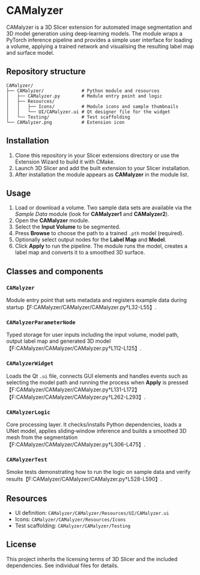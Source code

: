 # CAMalyzer

CAMalyzer is a 3D Slicer extension for automated image segmentation and
3D model generation using deep‐learning models. The module wraps a
PyTorch inference pipeline and provides a simple user interface for
loading a volume, applying a trained network and visualising the
resulting label map and surface model.

## Repository structure

```
CAMalyzer/
├── CAMalyzer/              # Python module and resources
│   ├── CAMalyzer.py        # Module entry point and logic
│   ├── Resources/
│   │   ├── Icons/          # Module icons and sample thumbnails
│   │   └── UI/CAMalyzer.ui # Qt designer file for the widget
│   └── Testing/            # Test scaffolding
└── CAMalyzer.png           # Extension icon
```

## Installation

1. Clone this repository in your Slicer extensions directory or use the
   Extension Wizard to build it with CMake.
2. Launch 3D Slicer and add the built extension to your Slicer
   installation.
3. After installation the module appears as **CAMalyzer** in the module
   list.

## Usage

1. Load or download a volume. Two sample data sets are available via the
   *Sample Data* module (look for **CAMalyzer1** and **CAMalyzer2**).
2. Open the **CAMalyzer** module.
3. Select the **Input Volume** to be segmented.
4. Press **Browse** to choose the path to a trained `.pth` model
   (required).
5. Optionally select output nodes for the **Label Map** and **Model**.
6. Click **Apply** to run the pipeline. The module runs the model,
   creates a label map and converts it to a smoothed 3D surface.

## Classes and components

### `CAMalyzer`

Module entry point that sets metadata and registers example data during
startup【F:CAMalyzer/CAMalyzer/CAMalyzer.py†L32-L55】.

### `CAMalyzerParameterNode`

Typed storage for user inputs including the input volume, model path,
output label map and generated 3D model【F:CAMalyzer/CAMalyzer/CAMalyzer.py†L112-L125】.

### `CAMalyzerWidget`

Loads the Qt `.ui` file, connects GUI elements and handles events such as
selecting the model path and running the process when **Apply** is
pressed【F:CAMalyzer/CAMalyzer/CAMalyzer.py†L131-L172】【F:CAMalyzer/CAMalyzer/CAMalyzer.py†L262-L293】.

### `CAMalyzerLogic`

Core processing layer. It checks/installs Python dependencies, loads a
UNet model, applies sliding‑window inference and builds a smoothed 3D
mesh from the segmentation【F:CAMalyzer/CAMalyzer/CAMalyzer.py†L306-L475】.

### `CAMalyzerTest`

Smoke tests demonstrating how to run the logic on sample data and verify
results【F:CAMalyzer/CAMalyzer/CAMalyzer.py†L528-L590】.

## Resources

- UI definition: `CAMalyzer/CAMalyzer/Resources/UI/CAMalyzer.ui`
- Icons: `CAMalyzer/CAMalyzer/Resources/Icons`
- Test scaffolding: `CAMalyzer/CAMalyzer/Testing`

## License

This project inherits the licensing terms of 3D Slicer and the included
dependencies. See individual files for details.

